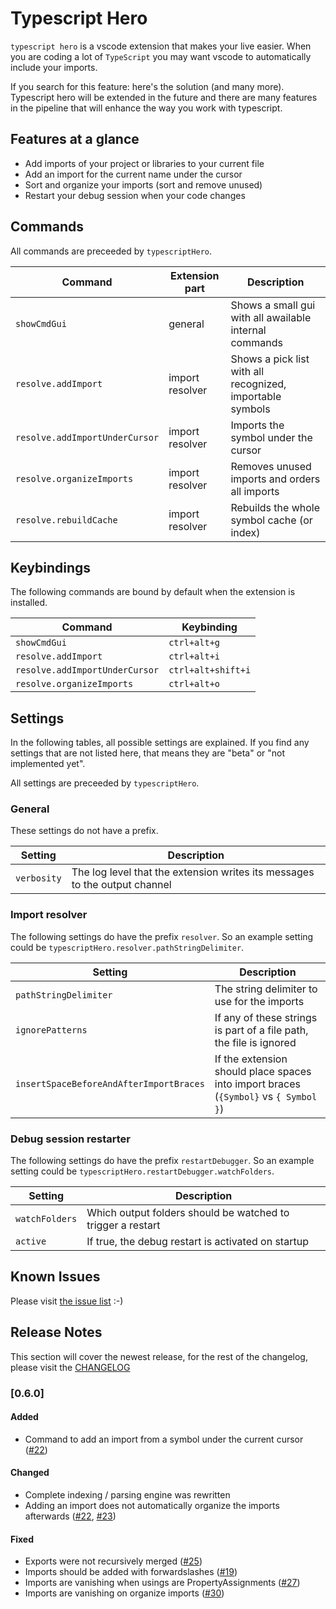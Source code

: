 # Typescript Hero

`typescript hero` is a vscode extension that makes your live easier.
When you are coding a lot of `TypeScript` you may want vscode to automatically
include your imports.

If you search for this feature: here's the solution (and many more). Typescript hero will be extended
in the future and there are many features in the pipeline that will enhance the way you
work with typescript.

## Features at a glance

- Add imports of your project or libraries to your current file
- Add an import for the current name under the cursor
- Sort and organize your imports (sort and remove unused)
- Restart your debug session when your code changes

## Commands

All commands are preceeded by `typescriptHero`.

| Command                        | Extension part  | Description                                               |
| ------------------------------ | --------------- | --------------------------------------------------------- |
| `showCmdGui`                   | general         | Shows a small gui with all awailable internal commands    |
| `resolve.addImport`            | import resolver | Shows a pick list with all recognized, importable symbols |
| `resolve.addImportUnderCursor` | import resolver | Imports the symbol under the cursor                       |
| `resolve.organizeImports`      | import resolver | Removes unused imports and orders all imports             |
| `resolve.rebuildCache`         | import resolver | Rebuilds the whole symbol cache (or index)                |

## Keybindings

The following commands are bound by default when the extension is installed.

| Command                        | Keybinding         |
| ------------------------------ | ------------------ |
| `showCmdGui`                   | `ctrl+alt+g`       |
| `resolve.addImport`            | `ctrl+alt+i`       |
| `resolve.addImportUnderCursor` | `ctrl+alt+shift+i` |
| `resolve.organizeImports`      | `ctrl+alt+o`       |

## Settings

In the following tables, all possible settings are explained. If you find any
settings that are not listed here, that means they are "beta" or "not implemented yet".

All settings are preceeded by `typescriptHero`.

### General

These settings do not have a prefix.

| Setting     | Description                                                                |
| ----------- | -------------------------------------------------------------------------- |
| `verbosity` | The log level that the extension writes its messages to the output channel |

### Import resolver

The following settings do have the prefix `resolver`. So an example setting could be
`typescriptHero.resolver.pathStringDelimiter`.

| Setting                                 | Description                                                                          |
| --------------------------------------- | ------------------------------------------------------------------------------------ |
| `pathStringDelimiter`                   | The string delimiter to use for the imports                                          |
| `ignorePatterns`                        | If any of these strings is part of a file path, the file is ignored                  |
| `insertSpaceBeforeAndAfterImportBraces` | If the extension should place spaces into import braces (`{Symbol}` vs `{ Symbol }`) |

### Debug session restarter

The following settings do have the prefix `restartDebugger`. So an example setting could be
`typescriptHero.restartDebugger.watchFolders`.

| Setting        | Description                                                 |
| -------------- | ----------------------------------------------------------- |
| `watchFolders` | Which output folders should be watched to trigger a restart |
| `active`       | If true, the debug restart is activated on startup          |

## Known Issues

Please visit [the issue list](https://github.com/buehler/typescript-hero/issues) :-)

## Release Notes

This section will cover the newest release, for the rest of the changelog,
please visit the [CHANGELOG](https://github.com/buehler/typescript-hero/blob/master/CHANGELOG.md)

### [0.6.0]
#### Added
- Command to add an import from a symbol under the current cursor ([#22](https://github.com/buehler/typescript-hero/issues/22))

#### Changed
- Complete indexing / parsing engine was rewritten
- Adding an import does not automatically organize the imports afterwards ([#22](https://github.com/buehler/typescript-hero/issues/22), [#23](https://github.com/buehler/typescript-hero/issues/23))

#### Fixed
- Exports were not recursively merged ([#25](https://github.com/buehler/typescript-hero/issues/25))
- Imports should be added with forwardslashes ([#19](https://github.com/buehler/typescript-hero/issues/19))
- Imports are vanishing when usings are PropertyAssignments ([#27](https://github.com/buehler/typescript-hero/issues/27))
- Imports are vanishing on organize imports ([#30](https://github.com/buehler/typescript-hero/issues/30))